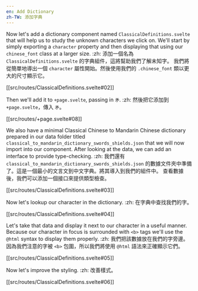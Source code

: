 ```yaml
---
en: Add Dictionary
zh-TW: 添加字典
---
```


Now let's add a dictionary component named `ClassicalDefinitions.svelte` that will help us to study the unknown characters we click on. We'll start by simply exporting a `character` property and then displaying that using our `chinese_font` class at a larger size. :zh: 添加一個名為 `ClassicalDefinitions.svelte` 的字典組件，這將幫助我們了解未知字。 我們將從簡單地導出一個 `character` 屬性開始。然後使用我們的 `.chinese_font` 類以更大的尺寸顯示它。

[[src/routes/ClassicalDefinitions.svelte#02]]

Then we'll add it to `+page.svelte`, passing in `矛`. :zh: 然後把它添加到 `+page.svelte`，傳入 `矛`。

[[src/routes/+page.svelte#08]]

We also have a minimal Classical Chinese to Mandarin Chinese dictionary prepared in our data folder titled `classical_to_mandarin_dictionary_swords_shields.json` that we will now import into our component. After looking at the data, we can add an interface to provide type-checking. :zh: 我們還有 `classical_to_mandarin_dictionary_swords_shields.json` 的數據文件夾中準備了。這是一個最小的文言文到中文字典。將其導入到我們的組件中。 查看數據後，我們可以添加一個接口來提供類型檢查。

[[src/routes/ClassicalDefinitions.svelte#03]]

Now let's lookup our character in the dictionary. :zh: 在字典中查找我們的字。

[[src/routes/ClassicalDefinitions.svelte#04]]

Let's take that data and display it next to our character in a useful manner. Because our character in focus is surrounded with `<b>` tags we'll use the `@html` syntax to display them properly. :zh: 我們把該數據放在我們的字旁邊。 因為我們注意的字被 `<b>` 包圍，所以我們將使用 `@html` 語法來正確顯示它們。

[[src/routes/ClassicalDefinitions.svelte#05]]

Now let's improve the styling. :zh: 改善樣式。

[[src/routes/ClassicalDefinitions.svelte#06]]